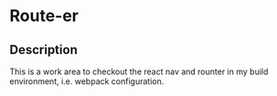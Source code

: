 # Route-er
## Description
This is a work area to checkout the react nav and rounter in my build environment, i.e. webpack configuration.